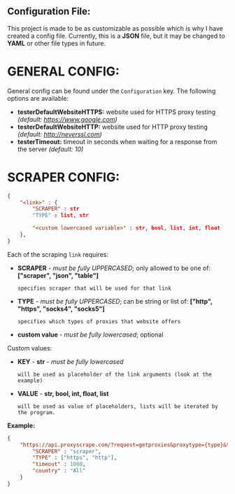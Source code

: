 ## Configuration File:
This project is made to be as customizable as possible which is why I have created a config file. Currently, this is a **JSON** file, but it may be changed to **YAML** or other file types in future.

# GENERAL CONFIG:
General config can be found under the `Configuration` key.
The following options are available:
- **testerDefaultWebsiteHTTPS:** website used for HTTPS proxy testing *(default: https://www.google.com)*
- **testerDefaultWebsiteHTTP:** website used for HTTP proxy testing  *(default: http://neverssl.com)*
- **testerTimeout:**  timeout in seconds when waiting for a response from the server *(default: 10)*

# SCRAPER CONFIG:
```json
{
    "<link>" : {
        "SCRAPER" : str
        "TYPE" : list, str

        "<custom lowercased variable>" : str, bool, list, int, float
    },
}
```
Each of the scraping `link` requires:
- **SCRAPER** - *must be fully UPPERCASED*; only allowed to be one of: **["scraper", "json", "table"]** 

      specifies scraper that will be used for that link
- **TYPE** - *must be fully UPPERCASED*; can be string or list of: **["http", "https", "socks4", "socks5"]** 

      specifies which types of proxies that website offers
- **custom value** - *must be fully lowercased*; optional

Custom values:
- **KEY** -  **str** - *must be fully lowercased*
  
      will be used as placeholder of the link arguments (look at the example)
- **VALUE** - **str, bool, int, float, list**
  
      will be used as value of placeholders, lists will be iterated by the program.

**Example:**
```json
{
    "https://api.proxyscrape.com/?request=getproxies&proxytype={type}&timeout={timeout}&country={country}" : {
        "SCRAPER" : "scraper",
        "TYPE" : ["https", "http"],
        "timeout" : 1000,
        "country" : "All"
    }
}
```